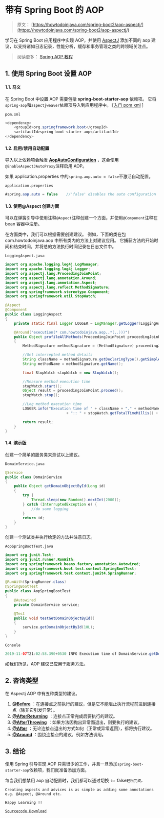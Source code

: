 # 带有 Spring Boot 的 AOP

> 原文： [https://howtodoinjava.com/spring-boot2/aop-aspectj/](https://howtodoinjava.com/spring-boot2/aop-aspectj/)

学习在 Spring Boot 应用程序中实现 AOP，并使用 [AspectJ](https://www.eclipse.org/aspectj/) 添加不同的 aop 建议，以支持诸如日志记录，性能分析，缓存和事务管理之类的跨领域关注点。

> 阅读更多： [Spring AOP 教程](https://howtodoinjava.com/spring-aop-tutorial/)

## 1\. 使用 Spring Boot 设置 AOP

#### 1.1. 马文

在 Spring Boot 中设置 AOP 需要包括 **spring-boot-starter-aop** 依赖项。 它将`spring-aop`和`aspectjweaver`依赖项导入到应用程序中。 [[入门 pom.xml](https://github.com/spring-projects/spring-boot/blob/master/spring-boot-project/spring-boot-starters/spring-boot-starter-aop/pom.xml) ]

`pom.xml`

```java
<dependency>
	<groupId>org.springframework.boot</groupId>
	<artifactId>spring-boot-starter-aop</artifactId>
</dependency>

```

#### 1.2. 启用/禁用自动配置

导入以上依赖项会触发 **[AopAutoConfiguration](https://docs.spring.io/spring-boot/docs/current/api/org/springframework/boot/autoconfigure/aop/AopAutoConfiguration.html)** ，这会使用`@EnableAspectJAutoProxy`注释启用 AOP。

如果 application.properties 中的`spring.aop.auto = false`不激活自动配置。

`application.properties`

```java
#spring.aop.auto = false	//'false' disables the auto configuration

```

#### 1.3. 使用@Aspect 创建方面

可以在弹簧引导中使用注释`@Aspect`注释创建一个方面，并使用`@Component`注释在 bean 容器中注册。

在方面类中，我们可以根据需要创建建议。 例如，下面的类在包 com.howtodoinjava.aop 中所有类内的方法上对建议应用。 它捕获方法的开始时间和结束时间，并将总的方法执行时间记录在日志文件中。

`LoggingAspect.java`

```java
import org.apache.logging.log4j.LogManager;
import org.apache.logging.log4j.Logger;
import org.aspectj.lang.ProceedingJoinPoint;
import org.aspectj.lang.annotation.Around;
import org.aspectj.lang.annotation.Aspect;
import org.aspectj.lang.reflect.MethodSignature;
import org.springframework.stereotype.Component;
import org.springframework.util.StopWatch;

@Aspect
@Component
public class LoggingAspect 
{
	private static final Logger LOGGER = LogManager.getLogger(LoggingAspect.class);

	@Around("execution(* com.howtodoinjava.aop..*(..)))")
    public Object profileAllMethods(ProceedingJoinPoint proceedingJoinPoint) throws Throwable 
    {
        MethodSignature methodSignature = (MethodSignature) proceedingJoinPoint.getSignature();

        //Get intercepted method details
        String className = methodSignature.getDeclaringType().getSimpleName();
        String methodName = methodSignature.getName();

        final StopWatch stopWatch = new StopWatch();

        //Measure method execution time
        stopWatch.start();
        Object result = proceedingJoinPoint.proceed();
        stopWatch.stop();

        //Log method execution time
        LOGGER.info("Execution time of " + className + "." + methodName + " "
        					+ ":: " + stopWatch.getTotalTimeMillis() + " ms");

        return result;
    }
}

```

#### 1.4. 演示版

创建一个简单的服务类来测试以上建议。

`DomainService.java`

```java
@Service
public class DomainService 
{
	public Object getDomainObjectById(Long id)
	{
		try {
			Thread.sleep(new Random().nextInt(2000));
		} catch (InterruptedException e) {
			//do some logging
		}
        return id;
    }
}

```

创建一个测试类并执行给定的方法并注意日志。

`AopSpringBootTest.java`

```java
import org.junit.Test;
import org.junit.runner.RunWith;
import org.springframework.beans.factory.annotation.Autowired;
import org.springframework.boot.test.context.SpringBootTest;
import org.springframework.test.context.junit4.SpringRunner;

@RunWith(SpringRunner.class)
@SpringBootTest
public class AopSpringBootTest 
{
	@Autowired
	private DomainService service;

	@Test
	public void testGetDomainObjectById() 
	{
		service.getDomainObjectById(10L);
	}
}

```

`Console`

```java
2019-11-07T21:02:58.390+0530 INFO Execution time of DomainService.getDomainObjectById :: 1145 ms

```

如我们所见，AOP 建议已应用于服务方法。

## 2\. 咨询类型

在 Aspectj AOP 中有五种类型的建议。

1.  **[@Before](https://howtodoinjava.com/spring-aop/aspectj-before-annotation-example/)** ：在连接点之前执行的建议，但是它不能阻止执行流程前进到连接点（除非它引发异常）。
2.  **[@AfterReturning](https://howtodoinjava.com/spring-aop/aspectj-after-returning-annotation-example/)** ：连接点正常完成后要执行的建议。
3.  **[@AfterThrowing](https://howtodoinjava.com/spring-aop/aspectj-afterthrowing-annotation-example/)** ：如果方法因抛出异常而退出，则要执行的建议。
4.  **[@After](https://howtodoinjava.com/spring-aop/aspectj-after-annotation-example/)** ：无论连接点退出的方式如何（正常或异常返回），都将执行建议。
5.  **[@Around](https://howtodoinjava.com/spring-aop/aspectj-around-annotation-example/)** ：围绕连接点的建议，例如方法调用。

## 3\. 结论

使用 Spring 引导实现 AOP 只需很少的工作，并且一旦添加`spring-boot-starter-aop`依赖项，我们就准备添加方面。

每当我们想禁用 aop 自动配置时，我们都可以通过切换 `to `false`轻松完成。`

`Creating aspects and advices is as simple as adding some annotations e.g. @Aspect, @Around etc.`

`Happy Learning !!`

[`Sourcecode Download`](https://github.com/lokeshgupta1981/SpringExamples/tree/master/aop)